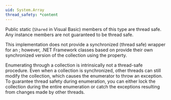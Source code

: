 ```yaml
---
uid: System.Array
thread_safety: *content
---
```


Public static (`Shared` in Visual Basic) members of this type are thread safe. Any instance members are not guaranteed to be thread safe.  
  
 This implementation does not provide a synchronized (thread safe) wrapper for an <xref href="System.Array"></xref>; however, .NET Framework classes based on <xref href="System.Array"></xref> provide their own synchronized version of the collection using the <xref href="System.Array.SyncRoot"></xref> property.  
  
 Enumerating through a collection is intrinsically not a thread-safe procedure. Even when a collection is synchronized, other threads can still modify the collection, which causes the enumerator to throw an exception. To guarantee thread safety during enumeration, you can either lock the collection during the entire enumeration or catch the exceptions resulting from changes made by other threads.


